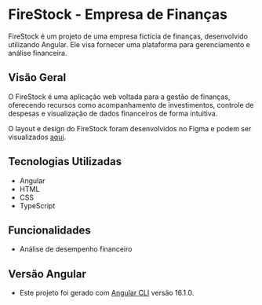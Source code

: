 # FireStock - Empresa de Finanças

FireStock é um projeto de uma empresa fictícia de finanças, desenvolvido utilizando Angular. Ele visa fornecer uma plataforma para gerenciamento e análise financeira.

## Visão Geral

O FireStock é uma aplicação web voltada para a gestão de finanças, oferecendo recursos como acompanhamento de investimentos, controle de despesas e visualização de dados financeiros de forma intuitiva.

O layout e design do FireStock foram desenvolvidos no Figma e podem ser visualizados [aqui](https://www.figma.com/file/wDUHbN07vMGkzMaEGPaJtj/PRJ--JUH?type=design&node-id=0-1&mode=design&t=17bhGqJqLmS6N7cu-0).

## Tecnologias Utilizadas

- Angular
- HTML
- CSS
- TypeScript

## Funcionalidades

- Análise de desempenho financeiro

## Versão Angular

- Este projeto foi gerado com [Angular CLI](https://github.com/angular/angular-cli) versão 16.1.0.
